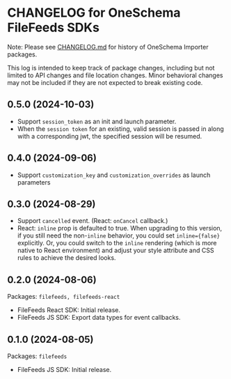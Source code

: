 # CHANGELOG for OneSchema FileFeeds SDKs

Note: Please see [CHANGELOG.md](./CHANGELOG.md) for history
of OneSchema Importer packages.

This log is intended to keep track of package changes, including
but not limited to API changes and file location changes. Minor behavioral
changes may not be included if they are not expected to break existing code.

## 0.5.0 (2024-10-03)

- Support `session_token` as an init and launch parameter. 
- When the `session token` for an existing, valid session is passed in along 
  with a corresponding jwt, the specified session will be resumed.

## 0.4.0 (2024-09-06)

- Support `customization_key` and `customization_overrides` as launch parameters

## 0.3.0 (2024-08-29)

- Support `cancelled` event. (React: `onCancel` callback.)
- React: `inline` prop is defaulted to true.
  When upgrading to this version, if you still need the non-`inline` behavior,
  you could set `inline={false}` explicitly. Or, you could switch to the
  `inline` rendering (which is more native to React environment) and adjust your
  style attribute and CSS rules to achieve the desired looks.

## 0.2.0 (2024-08-06)

Packages: `filefeeds, filefeeds-react`

- FileFeeds React SDK: Initial release.
- FileFeeds JS SDK: Export data types for event callbacks.

## 0.1.0 (2024-08-05)

Packages: `filefeeds`

- FileFeeds JS SDK: Initial release.
